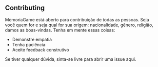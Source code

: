 ## Contributing
MemoriaGame está aberto para contribuição de todas as pessoas. Seja você quem for e seja qual for sua origem: nacionalidade, gênero, religião, damos as boas-vindas. Tenha em mente essas coisas:

- Demonstre empatia
- Tenha paciência
- Aceite feedback construtivo
    
Se tiver qualquer dúvida, sinta-se livre para abrir uma issue aqui.

